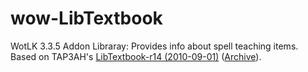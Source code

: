 # wow-LibTextbook
WotLK 3.3.5 Addon Libraray: Provides info about spell teaching items. <br>
Based on TAP3AH's [LibTextbook-r14 (2010-09-01)](https://www.wowace.com/projects/lib-textbook) ([Archive](https://web.archive.org/web/20100305071457/http://www.wowace.com/addons/lib-textbook/)).

